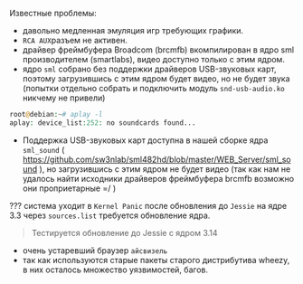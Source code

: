 Известные проблемы:
- давольно медленная эмуляция игр требующих графики.
- `RCA AUX`разъем не активен.
- драйвер фреймбуфера Broadcom (brcmfb) вкомпилирован в ядро sml производителем (smartlabs), видео доступно только с этим ядром.
- ядро `sml` собрано без поддержки драйверов USB-звуковых карт, поэтому загрузившись с этим ядром будет видео, но не будет звука (попытки отдельно собрать и подключить модуль `snd-usb-audio.ko` никчему не привели)
```php
root@debian:~# aplay -l                                                                                    
aplay: device_list:252: no soundcards found...
```

- Поддержка USB-звуковых карт доступна в нашей сборке ядра `sml_sound` ( https://github.com/sw3nlab/sml482hd/blob/master/WEB_Server/sml_sound ), но загрузившись с этим ядром не будет видео (так как нам не удалось найти исходники драйверов фреймбуфера brcmfb возможно они проприетарные =/ )


??? система уходит в `Kernel Panic` после обновления до `Jessie` на ядре 3.3 через `sources.list` требуется обновление ядра.
> Тестируется обновление до Jessie с ядром 3.14

- очень устаревший браузер `айсвизель`
- так как используются старые пакеты старого дистрибутива wheezy, в них осталось множество уязвимостей, багов.
